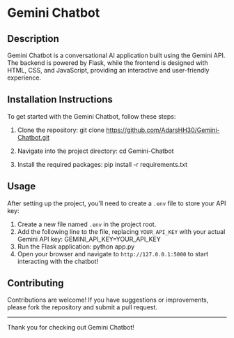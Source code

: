 
# Gemini Chatbot

## Description
Gemini Chatbot is a conversational AI application built using the Gemini API. The backend is powered by Flask, while the frontend is designed with HTML, CSS, and JavaScript, providing an interactive and user-friendly experience.

## Installation Instructions
To get started with the Gemini Chatbot, follow these steps:

1. Clone the repository:
   git clone https://github.com/AdarsHH30/Gemini-Chatbot.git

2. Navigate into the project directory:
   cd Gemini-Chatbot

3. Install the required packages:
   pip install -r requirements.txt

## Usage
After setting up the project, you'll need to create a `.env` file to store your API key:

1. Create a new file named `.env` in the project root.
2. Add the following line to the file, replacing `YOUR_API_KEY` with your actual Gemini API key:
   GEMINI_API_KEY=YOUR_API_KEY
3. Run the Flask application:
   python app.py
4. Open your browser and navigate to `http://127.0.0.1:5000` to start interacting with the chatbot!

## Contributing
Contributions are welcome! If you have suggestions or improvements, please fork the repository and submit a pull request.


---

Thank you for checking out Gemini Chatbot!
